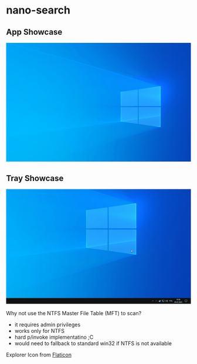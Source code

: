 # nano-search
## App Showcase
![App Showcase](showcase.gif)

## Tray Showcase
![Tray Showcase](showcase_tray.gif)


Why not use the NTFS Master File Table (MFT) to scan?
- it requires admin privileges
- works only for NTFS
- hard p/invoke implementatino ;C
- would need to fallback to standard win32 if NTFS is not available

Explorer Icon from [Flaticon](https://www.flaticon.com)
